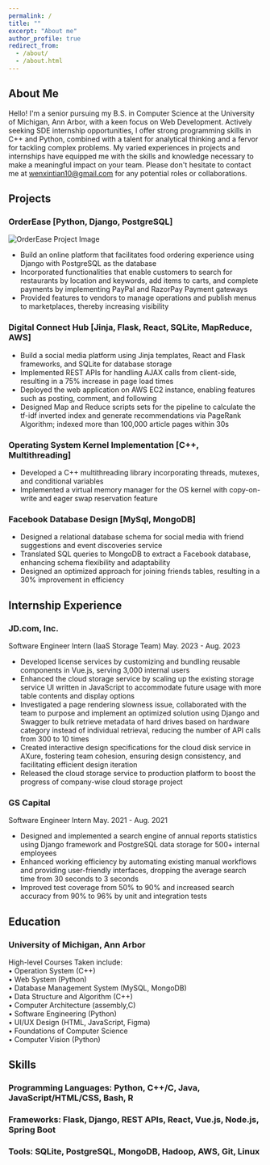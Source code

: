 ```yaml
---
permalink: /
title: ""
excerpt: "About me"
author_profile: true
redirect_from: 
  - /about/
  - /about.html
---
```


## About Me
Hello! I'm a senior pursuing my B.S. in Computer Science at the University of Michigan, Ann Arbor, with a keen focus on Web Development. Actively seeking SDE internship opportunities, I offer strong programming skills in C++ and Python, combined with a talent for analytical thinking and a fervor for tackling complex problems. My varied experiences in projects and internships have equipped me with the skills and knowledge necessary to make a meaningful impact on your team. Please don't hesitate to contact me at wenxintian10@gmail.com for any potential roles or collaborations.

## Projects
### OrderEase [Python, Django, PostgreSQL]
![OrderEase Project Image](/Users/wenxintian/Desktop/Resume/NicoleeeTian.github.io/images/orderease.png)
-	Build an online platform that facilitates food ordering experience using Django with PostgreSQL as the database
-	Incorporated functionalities that enable customers to search for restaurants by location and keywords, add items to carts, and complete payments by implementing PayPal and RazorPay Payment gateways
-	Provided features to vendors to manage operations and publish menus to marketplaces, thereby increasing visibility

### Digital Connect Hub [Jinja, Flask, React, SQLite,  MapReduce, AWS]
-	Build a social media platform using Jinja templates, React and Flask frameworks, and SQLite for database storage
-	Implemented REST APIs for handling AJAX calls from client-side, resulting in a 75% increase in page load times
-	Deployed the web application on AWS EC2 instance, enabling features such as posting, comment, and following
-	Designed Map and Reduce scripts sets for the pipeline to calculate the tf-idf inverted index and generate recommendations via PageRank Algorithm; indexed more than 100,000 article pages within 30s

### Operating System Kernel Implementation [C++, Multithreading]
- Developed a C++ multithreading library incorporating threads, mutexes, and conditional variables
- Implemented a virtual memory manager for the OS kernel with copy-on-write and eager swap reservation feature

### Facebook Database Design [MySql, MongoDB]
- Designed a relational database schema for social media with friend suggestions and event discoveries service
- Translated SQL queries to MongoDB to extract a Facebook database, enhancing schema flexibility and adaptability
- Designed an optimized approach for joining friends tables, resulting in a 30% improvement in efficiency

## Internship Experience
### JD.com, Inc.
Software Engineer Intern (IaaS Storage Team) May. 2023 - Aug. 2023 
- Developed license services by customizing and bundling reusable components in Vue.js, serving 3,000 internal users
- Enhanced the cloud storage service by scaling up the existing storage service UI written in JavaScript to accommodate future usage with more table contents and display options
- Investigated a page rendering slowness issue, collaborated with the team to purpose and implement an optimized solution using Django and Swagger to bulk retrieve metadata of hard drives based on hardware category instead of individual retrieval, reducing the number of API calls from 300 to 10 times
- Created interactive design specifications for the cloud disk service in AXure, fostering team cohesion, ensuring design consistency, and facilitating efficient design iteration
- Released the cloud storage service to production platform to boost the progress of company-wise cloud storage project

### GS Capital
Software Engineer Intern May. 2021 - Aug. 2021
- Designed and implemented a search engine of annual reports statistics using Django framework and PostgreSQL data storage for 500+ internal employees
- Enhanced working efficiency by automating existing manual workflows and providing user-friendly interfaces, dropping the average search time from 30 seconds to 3 seconds
- Improved test coverage from 50% to 90% and increased search accuracy from 90% to 96% by unit and integration tests

## Education
### University of Michigan, Ann Arbor 
High-level Courses Taken include: <br>
•	 Operation System (C++) <br>
•	 Web System (Python) <br>
•	 Database Management System (MySQL, MongoDB) <br>
•	 Data Structure and Algorithm (C++) <br>
•	 Computer Architecture (assembly,C) <br>
•	 Software Engineering (Python) <br>
•	 UI/UX Design (HTML, JavaScript, Figma) <br>
•	 Foundations of Computer Science <br>
•	 Computer Vision (Python) <br>

## Skills
### Programming Languages: Python, C++/C, Java, JavaScript/HTML/CSS, Bash, R
### Frameworks: Flask, Django, REST APIs, React, Vue.js, Node.js, Spring Boot
### Tools: SQLite, PostgreSQL, MongoDB, Hadoop, AWS, Git, Linux